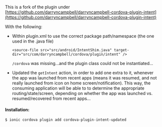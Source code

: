 
This is a fork of the plugin under [https://github.com/darryncampbell/darryncampbell-cordova-plugin-intent](https://github.com/darryncampbell/darryncampbell-cordova-plugin-intent)

With the following:


* Within plugin.xml to use the correct package path/namespace (the one used in the .java file)

   ```<source-file src="src/android/IntentShim.java" target-dir="src/com/darryncampbell/cordova/plugin/intent" />```

  `/cordova` was missing...and the plugin class could not be instantiated...


* Updated the `getIntent` action, in order to add one extra to it, whenever the app was launched from recent apps (means it was resumed, and not really launched from icon on home screen/notification).
This way, the consuming application will be able to to determine the appropriate routing/state/screen, depending on whether the app was launched vs. resumed/recovered from recent apps...

#### Installation:
```
$ ionic cordova plugin add cordova-plugin-intent-updated
```